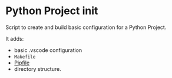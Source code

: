 # Python Project init

Script to create and build basic configuration for a Python Project.

 It adds:
-  basic .vscode configuration
-  `Makefile`
-  [Pipfile](https://pipenv-fork.readthedocs.io/en/latest/)
-  directory structure.
